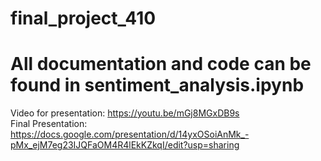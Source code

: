 # final_project_410

# All documentation and code can be found in sentiment_analysis.ipynb

Video for presentation:  https://youtu.be/mGj8MGxDB9s
<br>Final Presentation: https://docs.google.com/presentation/d/14yxOSoiAnMk_-pMx_ejM7eg23IJQFaOM4R4lEkKZkqI/edit?usp=sharing
